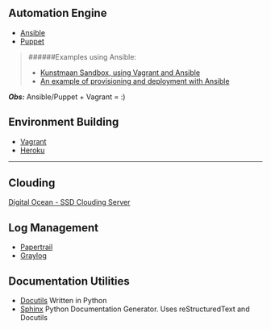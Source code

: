 Automation Engine
-----------------

* [Ansible](http://www.ansible.com/)
* [Puppet](http://puppetlabs.com/)
  
>######Examples using Ansible: 
>* [Kunstmaan Sandbox, using Vagrant and Ansible](http://bundles.kunstmaan.be/news/kunstmaan-sandbox-using-vagrant-and-ansible)  
>* [An example of provisioning and deployment with Ansible](http://www.stavros.io/posts/example-provisioning-and-deployment-ansible/)   
>

***Obs:***
Ansible/Puppet + Vagrant = :)

Environment Building
------------

* [Vagrant](http://www.vagrantup.com/)
* [Heroku](https://www.heroku.com/)

- - -

Clouding
--------

[Digital Ocean - SSD Clouding Server](https://www.digitalocean.com/) 


Log Management
--------------

* [Papertrail](https://papertrailapp.com/)
* [Graylog](http://graylog2.org/)

Documentation Utilities
-----------------------

* [Docutils](http://docutils.sourceforge.net/index.html) Written in Python  
* [Sphinx](http://sphinx-doc.org/) Python Documentation Generator. Uses reStructuredText and Docutils
